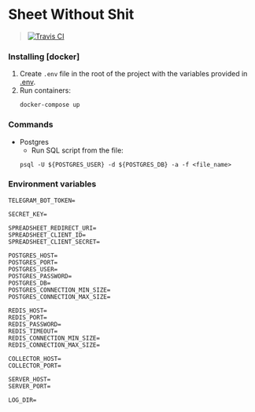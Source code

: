 # Sheet Without Shit

>[![Travis CI](https://travis-ci.com/SheetWithoutShit/sws.svg?branch=develop)](https://travis-ci.com/SheetWithoutShit/sws)


### Installing [docker]
1. Create `.env` file in the root of the project with the variables provided in [.env](#environment-variables).
2. Run containers:
    ```shell script
    docker-compose up
    ```

### Commands
* Postgres
    * Run SQL script from the file:
    ```shell script
    psql -U ${POSTGRES_USER} -d ${POSTGRES_DB} -a -f <file_name>
    ```
### Environment variables
```shell script
TELEGRAM_BOT_TOKEN=

SECRET_KEY=

SPREADSHEET_REDIRECT_URI=
SPREADSHEET_CLIENT_ID=
SPREADSHEET_CLIENT_SECRET=

POSTGRES_HOST=
POSTGRES_PORT=
POSTGRES_USER=
POSTGRES_PASSWORD=
POSTGRES_DB=
POSTGRES_CONNECTION_MIN_SIZE=
POSTGRES_CONNECTION_MAX_SIZE=

REDIS_HOST=
REDIS_PORT=
REDIS_PASSWORD=
REDIS_TIMEOUT=
REDIS_CONNECTION_MIN_SIZE=
REDIS_CONNECTION_MAX_SIZE=

COLLECTOR_HOST=
COLLECTOR_PORT=

SERVER_HOST=
SERVER_PORT=

LOG_DIR=
```

